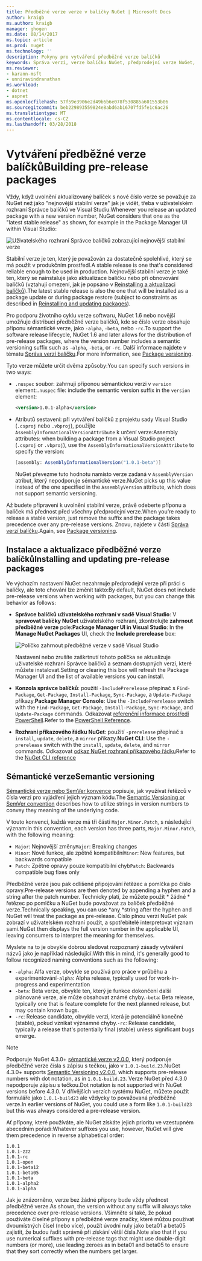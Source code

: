 ```yaml
---
title: Předběžné verze verze v balíčky NuGet | Microsoft Docs
author: kraigb
ms.author: kraigb
manager: ghogen
ms.date: 08/14/2017
ms.topic: article
ms.prod: nuget
ms.technology: ''
description: Pokyny pro vytváření předběžné verze balíčků
keywords: Správa verzí, verze balíčku NuGet, předprodejní verze NuGet, předběžné verze balíčků NuGet, verze balíčku preview, verze RC balíčku, Beta verze balíčku, sémantické verze NuGet
ms.reviewer:
- karann-msft
- unniravindranathan
ms.workload:
- dotnet
- aspnet
ms.openlocfilehash: 57f59e3906e2d49b6b6e078f530885a601553b06
ms.sourcegitcommit: beb229893559824e8abd6ab16707fd5fe1c6ac26
ms.translationtype: MT
ms.contentlocale: cs-CZ
ms.lasthandoff: 03/28/2018
---
```

# <a name="building-pre-release-packages"></a><span data-ttu-id="be6a5-104">Vytváření předběžné verze balíčků</span><span class="sxs-lookup"><span data-stu-id="be6a5-104">Building pre-release packages</span></span>

<span data-ttu-id="be6a5-105">Vždy, když uvolnění aktualizovaný balíček s nové číslo verze se považuje za NuGet než jako "nejnovější stabilní verze" jak je vidět, třeba v uživatelském rozhraní Správce balíčků ve Visual Studiu:</span><span class="sxs-lookup"><span data-stu-id="be6a5-105">Whenever you release an updated package with a new version number, NuGet considers that one as the "latest stable release" as shown, for example in the Package Manager UI within Visual Studio:</span></span>

![Uživatelského rozhraní Správce balíčků zobrazující nejnovější stabilní verze](media/Prerelease_01-LatestStable.png)

<span data-ttu-id="be6a5-107">Stabilní verze je ten, který je považován za dostatečně spolehlivé, který se má použít v produkčním prostředí.</span><span class="sxs-lookup"><span data-stu-id="be6a5-107">A stable release is one that's considered reliable enough to be used in production.</span></span> <span data-ttu-id="be6a5-108">Nejnovější stabilní verze je také ten, který se nainstaluje jako aktualizace balíčku nebo při obnovování balíčků (vztahují omezení, jak je popsáno v [Reinstalling a aktualizaci balíčků](../consume-packages/reinstalling-and-updating-packages.md)).</span><span class="sxs-lookup"><span data-stu-id="be6a5-108">The latest stable release is also the one that will be installed as a package update or during package restore (subject to constraints as described in [Reinstalling and updating packages](../consume-packages/reinstalling-and-updating-packages.md)).</span></span>

<span data-ttu-id="be6a5-109">Pro podporu životního cyklu verze softwaru, NuGet 1.6 nebo novější umožňuje distribuci předběžné verze balíčků, kde se číslo verze obsahuje příponu sémantické verze, jako `-alpha`, `-beta`, nebo `-rc`.</span><span class="sxs-lookup"><span data-stu-id="be6a5-109">To support the software release lifecycle, NuGet 1.6 and later allows for the distribution of pre-release packages, where the version number includes a semantic versioning suffix such as `-alpha`, `-beta`, or `-rc`.</span></span> <span data-ttu-id="be6a5-110">Další informace najdete v tématu [Správa verzí balíčku](../reference/package-versioning.md#pre-release-versions).</span><span class="sxs-lookup"><span data-stu-id="be6a5-110">For more information, see [Package versioning](../reference/package-versioning.md#pre-release-versions).</span></span>

<span data-ttu-id="be6a5-111">Tyto verze můžete určit dvěma způsoby:</span><span class="sxs-lookup"><span data-stu-id="be6a5-111">You can specify such versions in two ways:</span></span>

- <span data-ttu-id="be6a5-112">`.nuspec` soubor: zahrnují příponou sémantickou verzi v `version` element:</span><span class="sxs-lookup"><span data-stu-id="be6a5-112">`.nuspec` file: include the semantic version suffix in the `version` element:</span></span>

    ```xml
    <version>1.0.1-alpha</version>
    ```

- <span data-ttu-id="be6a5-113">Atributů sestavení: při vytváření balíčků z projektu sady Visual Studio (`.csproj` nebo `.vbproj`), použijte `AssemblyInformationalVersionAttribute` k určení verze:</span><span class="sxs-lookup"><span data-stu-id="be6a5-113">Assembly attributes: when building a package from a Visual Studio project (`.csproj` or `.vbproj`), use the `AssemblyInformationalVersionAttribute` to specify the version:</span></span>

    ```cs
    [assembly: AssemblyInformationalVersion("1.0.1-beta")]
    ```

    <span data-ttu-id="be6a5-114">NuGet převezme tuto hodnotu namísto verze zadaná v `AssemblyVersion` atribut, který nepodporuje sémantické verze.</span><span class="sxs-lookup"><span data-stu-id="be6a5-114">NuGet picks up this value instead of the one specified in the `AssemblyVersion` attribute, which does not support semantic versioning.</span></span>

<span data-ttu-id="be6a5-115">Až budete připraveni k uvolnění stabilní verze, právě odeberte příponu a balíček má přednost před všechny předprodejní verze.</span><span class="sxs-lookup"><span data-stu-id="be6a5-115">When you’re ready to release a stable version, just remove the suffix and the package takes precedence over any pre-release versions.</span></span> <span data-ttu-id="be6a5-116">Znovu, najdete v části [Správa verzí balíčku](../reference/package-versioning.md#pre-release-versions).</span><span class="sxs-lookup"><span data-stu-id="be6a5-116">Again, see [Package versioning](../reference/package-versioning.md#pre-release-versions).</span></span>

## <a name="installing-and-updating-pre-release-packages"></a><span data-ttu-id="be6a5-117">Instalace a aktualizace předběžné verze balíčků</span><span class="sxs-lookup"><span data-stu-id="be6a5-117">Installing and updating pre-release packages</span></span>

<span data-ttu-id="be6a5-118">Ve výchozím nastavení NuGet nezahrnuje předprodejní verze při práci s balíčky, ale toto chování lze změnit takto:</span><span class="sxs-lookup"><span data-stu-id="be6a5-118">By default, NuGet does not include pre-release versions when working with packages, but you can change this behavior as follows:</span></span>

- <span data-ttu-id="be6a5-119">**Správce balíčků uživatelského rozhraní v sadě Visual Studio**: V **spravovat balíčky NuGet** uživatelského rozhraní, zkontrolujte **zahrnout předběžné verze** pole:</span><span class="sxs-lookup"><span data-stu-id="be6a5-119">**Package Manager UI in Visual Studio**: In the **Manage NuGet Packages** UI, check the **Include prerelease** box:</span></span>

    ![Políčko zahrnout předběžné verze v sadě Visual Studio](media/Prerelease_02-CheckPrerelease.png)

    <span data-ttu-id="be6a5-121">Nastavení nebo zrušíte zaškrtnutí tohoto políčka se aktualizuje uživatelské rozhraní Správce balíčků a seznam dostupných verzí, které můžete instalovat.</span><span class="sxs-lookup"><span data-stu-id="be6a5-121">Setting or clearing this box will refresh the Package Manager UI and the list of available versions you can install.</span></span>

- <span data-ttu-id="be6a5-122">**Konzola správce balíčků**: použití `-IncludePrerelease` přepínač s `Find-Package`, `Get-Package`, `Install-Package`, `Sync-Package`, a `Update-Package` příkazy.</span><span class="sxs-lookup"><span data-stu-id="be6a5-122">**Package Manager Console**: Use the `-IncludePrerelease` switch with the `Find-Package`, `Get-Package`, `Install-Package`, `Sync-Package`, and `Update-Package` commands.</span></span> <span data-ttu-id="be6a5-123">Odkazovat [referenční informace prostředí PowerShell](../tools/powershell-reference.md).</span><span class="sxs-lookup"><span data-stu-id="be6a5-123">Refer to the [PowerShell Reference](../tools/powershell-reference.md).</span></span>

- <span data-ttu-id="be6a5-124">**Rozhraní příkazového řádku NuGet**: použití `-prerelease` přepínač s `install`, `update`, `delete`, a `mirror` příkazy.</span><span class="sxs-lookup"><span data-stu-id="be6a5-124">**NuGet CLI**: Use the `-prerelease` switch with the `install`, `update`, `delete`, and `mirror` commands.</span></span> <span data-ttu-id="be6a5-125">Odkazovat [odkaz NuGet rozhraní příkazového řádku](../tools/nuget-exe-cli-reference.md)</span><span class="sxs-lookup"><span data-stu-id="be6a5-125">Refer to the [NuGet CLI reference](../tools/nuget-exe-cli-reference.md)</span></span>

## <a name="semantic-versioning"></a><span data-ttu-id="be6a5-126">Sémantické verze</span><span class="sxs-lookup"><span data-stu-id="be6a5-126">Semantic versioning</span></span>

<span data-ttu-id="be6a5-127">[Sémantické verze nebo SemVer konvence](http://semver.org/spec/v1.0.0.html) popisuje, jak využívat řetězců v čísla verzí pro vyjádření jejich význam kódu.</span><span class="sxs-lookup"><span data-stu-id="be6a5-127">The [Semantic Versioning or SemVer convention](http://semver.org/spec/v1.0.0.html) describes how to utilize strings in version numbers to convey they meaning of the underlying code.</span></span>

<span data-ttu-id="be6a5-128">V touto konvencí, každá verze má tři části `Major.Minor.Patch`, s následující význam:</span><span class="sxs-lookup"><span data-stu-id="be6a5-128">In this convention, each version has three parts, `Major.Minor.Patch`, with the following meaning:</span></span>

- <span data-ttu-id="be6a5-129">`Major`: Nejnovější změny</span><span class="sxs-lookup"><span data-stu-id="be6a5-129">`Major`: Breaking changes</span></span>
- <span data-ttu-id="be6a5-130">`Minor`: Nové funkce, ale zpětně kompatibilní</span><span class="sxs-lookup"><span data-stu-id="be6a5-130">`Minor`: New features, but backwards compatible</span></span>
- <span data-ttu-id="be6a5-131">`Patch`: Zpětné opravy pouze kompatibilní chyb</span><span class="sxs-lookup"><span data-stu-id="be6a5-131">`Patch`: Backwards compatible bug fixes only</span></span>

<span data-ttu-id="be6a5-132">Předběžné verze jsou pak odlišené připojování řetězec a pomlčka po číslo opravy.</span><span class="sxs-lookup"><span data-stu-id="be6a5-132">Pre-release versions are then denoted by appending a hyphen and a string after the patch number.</span></span> <span data-ttu-id="be6a5-133">Technicky platí, že můžete použít * žádné * řetězec po pomlčku a NuGet bude považovat za balíček předběžné verze.</span><span class="sxs-lookup"><span data-stu-id="be6a5-133">Technically speaking, you can use *any *string after the hyphen and NuGet will treat the package as pre-release.</span></span> <span data-ttu-id="be6a5-134">Číslo plnou verzi NuGet pak zobrazí v uživatelském rozhraní použít, a spotřebitelé interpretovat význam sami.</span><span class="sxs-lookup"><span data-stu-id="be6a5-134">NuGet then displays the full version number in the applicable UI, leaving consumers to interpret the meaning for themselves.</span></span>

<span data-ttu-id="be6a5-135">Myslete na to je obvykle dobrou sledovat rozpoznaný zásady vytváření názvů jako je například následující:</span><span class="sxs-lookup"><span data-stu-id="be6a5-135">With this in mind, it's generally good to follow recognized naming conventions such as the following:</span></span>

- <span data-ttu-id="be6a5-136">`-alpha`: Alfa verze, obvykle se používá pro práce v průběhu a experimentování</span><span class="sxs-lookup"><span data-stu-id="be6a5-136">`-alpha`: Alpha release, typically used for work-in-progress and experimentation</span></span>
- <span data-ttu-id="be6a5-137">`-beta`: Beta verze, obvykle ten, který je funkce dokončení další plánované verze, ale může obsahovat známé chyby.</span><span class="sxs-lookup"><span data-stu-id="be6a5-137">`-beta`: Beta release, typically one that is feature complete for the next planned release, but may contain known bugs.</span></span>
- <span data-ttu-id="be6a5-138">`-rc`: Release candidate, obvykle verzi, která je potenciálně konečné (stable), pokud vznikat významné chyby.</span><span class="sxs-lookup"><span data-stu-id="be6a5-138">`-rc`: Release candidate, typically a release that's potentially final (stable) unless significant bugs emerge.</span></span>

> [!Note]
> <span data-ttu-id="be6a5-139">Podporuje NuGet 4.3.0+ [sémantické verze v2.0.0](http://semver.org/spec/v2.0.0.html), který podporuje předběžné verze čísla s zápisu s tečkou, jako v `1.0.1-build.23`.</span><span class="sxs-lookup"><span data-stu-id="be6a5-139">NuGet 4.3.0+ supports [Semantic Versioning v2.0.0](http://semver.org/spec/v2.0.0.html), which supports pre-release numbers with dot notation, as in `1.0.1-build.23`.</span></span> <span data-ttu-id="be6a5-140">Verze NuGet před 4.3.0 nepodporuje zápisu s tečkou.</span><span class="sxs-lookup"><span data-stu-id="be6a5-140">Dot notation is not supported with NuGet versions before 4.3.0.</span></span> <span data-ttu-id="be6a5-141">V dřívějších verzích systému NuGet, můžete použít formuláře jako `1.0.1-build23` ale vždycky to považovaná předběžné verze.</span><span class="sxs-lookup"><span data-stu-id="be6a5-141">In earlier versions of NuGet, you could use a form like `1.0.1-build23` but this was always considered a pre-release version.</span></span>

<span data-ttu-id="be6a5-142">Ať přípony, které používáte, ale NuGet získáte jejich prioritu ve vzestupném abecedním pořadí:</span><span class="sxs-lookup"><span data-stu-id="be6a5-142">Whatever suffixes you use, however, NuGet will give them precedence in reverse alphabetical order:</span></span>

    1.0.1
    1.0.1-zzz
    1.0.1-rc
    1.0.1-open
    1.0.1-beta12
    1.0.1-beta05
    1.0.1-beta
    1.0.1-alpha2
    1.0.1-alpha

<span data-ttu-id="be6a5-143">Jak je znázorněno, verze bez žádné přípony bude vždy přednost předběžné verze.</span><span class="sxs-lookup"><span data-stu-id="be6a5-143">As shown, the version without any suffix will always take precedence over pre-release versions.</span></span> <span data-ttu-id="be6a5-144">Všimněte si také, že pokud používáte číselné přípony s předběžné verze značky, které můžou používat dvoumístných čísel (nebo více), použít úvodní nuly jako beta01 a beta05 zajistit, že budou řadit správně při získání větší čísla.</span><span class="sxs-lookup"><span data-stu-id="be6a5-144">Note also that if you use numerical suffixes with pre-release tags that might use double-digit numbers (or more), use leading zeroes as in beta01 and beta05 to ensure that they sort correctly when the numbers get larger.</span></span>

